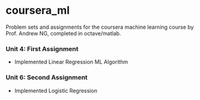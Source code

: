 # coursera_ml
Problem sets and assignments for the coursera machine learning course by Prof. Andrew NG, completed in octave/matlab.

### Unit 4: First Assignment
* Implemented Linear Regression ML Algorithm

### Unit 6: Second Assignment
* Implemented Logistic Regression

